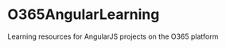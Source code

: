 O365AngularLearning
===================

Learning resources for AngularJS projects on the O365 platform
